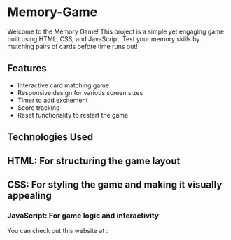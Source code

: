 # Memory-Game

Welcome to the Memory Game! This project is a simple yet engaging game built using HTML, CSS, and JavaScript. Test your memory skills by matching pairs of cards before time runs out!

## Features

- Interactive card matching game
- Responsive design for various screen sizes
- Timer to add excitement
- Score tracking
- Reset functionality to restart the game

## Technologies Used

## HTML: For structuring the game layout
## CSS: For styling the game and making it visually appealing
### JavaScript: For game logic and interactivity

You can check out this website at : 

